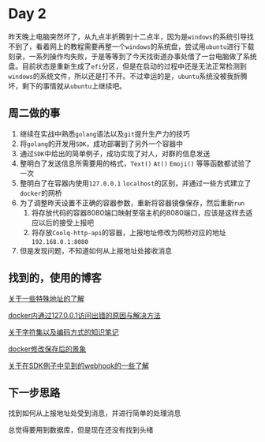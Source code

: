 # Day 2

昨天晚上电脑突然坏了，从九点半折腾到十二点半，因为是`windows`的系统引导找不到了，看着网上的教程需要再整一个`windows`的系统盘，尝试用`ubuntu`进行下载刻录，一系列操作均失败，于是等等到了今天找街道办事处借了一台电脑做了系统盘。目前状态是重新生成了`efi`分区，但是在启动的过程中还是无法正常检测到`windows`的系统文件，所以还是打不开。不过幸运的是，`ubuntu`系统没被我折腾坏，剩下的事情就从`ubuntu`上继续吧。

## 周二做的事

1. 继续在实战中熟悉`golang`语法以及`git`提升生产力的技巧
2. 将`golang`的开发用`SDK`，成功部署到了另外一个容器中
3. 通过`SDK`中给出的简单例子，成功实现了对人，对群的信息发送
4. 整明白了发送信息所需要用的格式，`Text()` `At()` `Emoji()` 等等函数都试验了一次
5. 整明白了在容器内使用`127.0.0.1` `localhost`的区别，并通过一些方式建立了`docker`的网桥
6. 为了调整昨天设置不正确的容器参数，重新将容器镜像保存，然后重新`run`
   1. 将存放代码的容器8080端口映射至宿主机的8080端口，应该是这样去适应以后的接受上报吧
   2. 将存放`Coolq-http-api`的容器，上报地址修改为网桥对应的地址`192.168.0.1:8080`
7. 但是发现问题，不知道如何从上报地址处接收消息

## 找到的，使用的博客

[关于一些特殊地址的了解](https://blog.csdn.net/ythunder/article/details/61931080)

[docker内通过127.0.0.1访问出错的原因与解决方法](https://blog.csdn.net/yinxing2008/article/details/89380761)

[关于字符集以及编码方式的知识笔记](http://www.ruanyifeng.com/blog/2007/10/ascii_unicode_and_utf-8.html)

[docker修改保存后的景象](https://www.jianshu.com/p/2885eaa5d36d)

[关于在SDK例子中见到的webhook的一些了解](https://www.cnblogs.com/zhihuifan10/p/11114816.html)

## 下一步思路

找到如何从上报地址处受到消息，并进行简单的处理消息

总觉得要用到数据库，但是现在还没有找到头绪